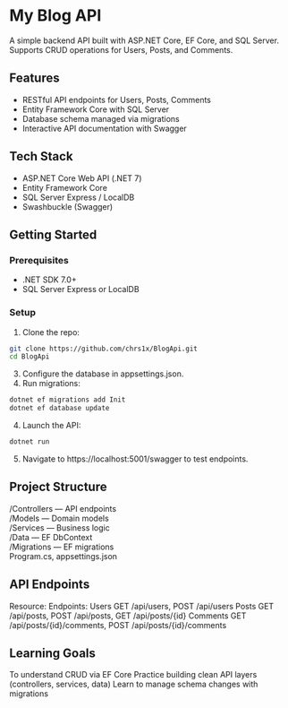 # My Blog API

A simple backend API built with ASP.NET Core, EF Core, and SQL Server. Supports CRUD operations for Users, Posts, and Comments.

## Features
- RESTful API endpoints for Users, Posts, Comments
- Entity Framework Core with SQL Server
- Database schema managed via migrations
- Interactive API documentation with Swagger

## Tech Stack
- ASP.NET Core Web API (.NET 7)
- Entity Framework Core
- SQL Server Express / LocalDB
- Swashbuckle (Swagger)

## Getting Started

### Prerequisites
- .NET SDK 7.0+
- SQL Server Express or LocalDB

### Setup
1. Clone the repo:
```bash  
git clone https://github.com/chrs1x/BlogApi.git
cd BlogApi
```
3. Configure the database in appsettings.json.
4. Run migrations:
```bash
dotnet ef migrations add Init
dotnet ef database update
```
4. Launch the API:
```bash
dotnet run
```
5. Navigate to https://localhost:5001/swagger to test endpoints.

## Project Structure
/Controllers — API endpoints  
/Models — Domain models  
/Services — Business logic  
/Data — EF DbContext  
/Migrations — EF migrations  
Program.cs, appsettings.json 

## API Endpoints
Resource:	    Endpoints:
Users	        GET /api/users, POST /api/users
Posts	        GET /api/posts, POST /api/posts, GET /api/posts/{id}
Comments	    GET /api/posts/{id}/comments, POST /api/posts/{id}/comments

## Learning Goals

To understand CRUD via EF Core
Practice building clean API layers (controllers, services, data)
Learn to manage schema changes with migrations

